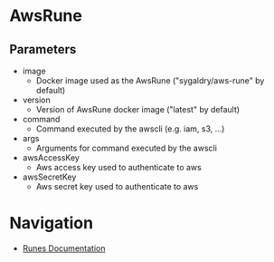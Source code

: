 # AwsRune

## Parameters
* image
    * Docker image used as the AwsRune ("sygaldry/aws-rune" by default)
* version
    * Version of AwsRune docker image ("latest" by default)
* command
    * Command executed by the awscli (e.g. iam, s3, ...)
* args
    * Arguments for command executed by the awscli
* awsAccessKey
    * Aws access key used to authenticate to aws
* awsSecretKey
    * Aws secret key used to authenticate to aws

# Navigation
* [Runes Documentation](./README.md)
